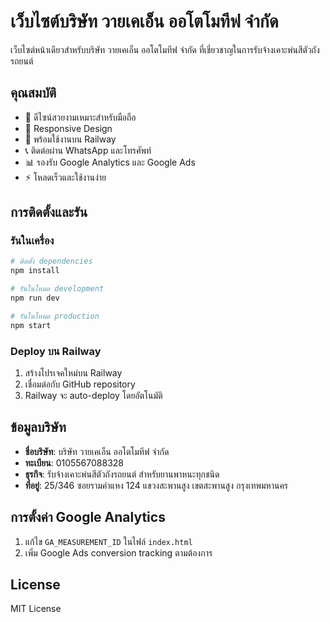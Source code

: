 # เว็บไซต์บริษัท วายเคเอ็น ออโตโมทีฟ จำกัด

เว็บไซต์หน้าเดียวสำหรับบริษัท วายเคเอ็น ออโตโมทีฟ จำกัด ที่เชี่ยวชาญในการรับจ้างเคาะพ่นสีตัวถังรถยนต์

## คุณสมบัติ

- 🎨 ดีไซน์สวยงามเหมาะสำหรับมือถือ
- 📱 Responsive Design
- 🚀 พร้อมใช้งานบน Railway
- 📞 ติดต่อผ่าน WhatsApp และโทรศัพท์
- 📊 รองรับ Google Analytics และ Google Ads
- ⚡ โหลดเร็วและใช้งานง่าย

## การติดตั้งและรัน

### รันในเครื่อง

```bash
# ติดตั้ง dependencies
npm install

# รันในโหมด development
npm run dev

# รันในโหมด production
npm start
```

### Deploy บน Railway

1. สร้างโปรเจคใหม่บน Railway
2. เชื่อมต่อกับ GitHub repository
3. Railway จะ auto-deploy โดยอัตโนมัติ

## ข้อมูลบริษัท

- **ชื่อบริษัท**: บริษัท วายเคเอ็น ออโตโมทีฟ จำกัด
- **ทะเบียน**: 0105567088328
- **ธุรกิจ**: รับจ้างเคาะพ่นสีตัวถังรถยนต์ สำหรับยานพาหนะทุกชนิด
- **ที่อยู่**: 25/346 ซอยรามคำแหง 124 แขวงสะพานสูง เขตสะพานสูง กรุงเทพมหานคร

## การตั้งค่า Google Analytics

1. แก้ไข `GA_MEASUREMENT_ID` ในไฟล์ `index.html`
2. เพิ่ม Google Ads conversion tracking ตามต้องการ

## License

MIT License
